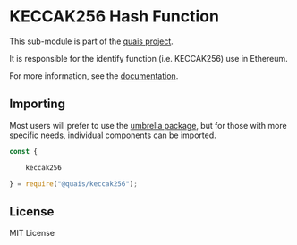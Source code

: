 KECCAK256 Hash Function
=======================

This sub-module is part of the [quais project](https://github.com/quais-io/quais.js).

It is responsible for the identify function (i.e. KECCAK256) use in Ethereum.

For more information, see the [documentation](https://docs.ethers.io/v5/api/utils/hashing/#utils-keccak256).


Importing
---------

Most users will prefer to use the [umbrella package](https://www.npmjs.com/package/quais),
but for those with more specific needs, individual components can be imported.

```javascript
const {

    keccak256

} = require("@quais/keccak256");
```


License
-------

MIT License

